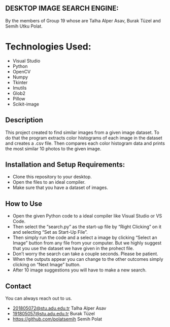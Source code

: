 ﻿ ## DESKTOP IMAGE SEARCH ENGINE:

By the members of Group 19 whose are Talha Alper Asav, Burak Tüzel and Semih Utku Polat.


# Technologies Used:

 - Visual Studio
 - Python
 - OpenCV
 - Numpy
 - Tkinter
 - Imutils
 - Glob2
 - Pillow
 - Scikit-image


## Description

This project created to find similar images from a given image dataset. To do that the program extracts color histograms of each image in the dataset and creates a .csv file. Then compares each color histogram data and prints the most similar 10 photos to the given image.

## Installation and Setup Requirements:

 - Clone this repository to your desktop.
 - Open the files to an ideal compiler.
 - Make sure that you have a dataset of images.

## How to Use

 - Open the given Python code to a ideal compiler like Visual Studio or VS Code.
 - Then select the “search.py” as the start-up file by “Right Clicking” on it and selecting “Set as Start-Up File”.
 - Then simply run the code and a select a image by clicking “Select an Image” button from any file from your computer. But we highly suggest that you use the dataset we have given in the prohect file.
 - Don’t worry the search can take a couple seconds. Please be patient.
 - When the outputs appear you can change to the other outcomes simply clicking on “Next Image” button.
 - After 10 image suggestions you will have to make a new search.

## Contact

You can always reach out to us.

 - 201805072@stu.adu.edu.tr Talha Alper Asav
 - 191805057@stu.adu.edu.tr Burak Tüzel
 - https://github.com/polatsemih Semih Polat

